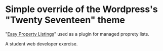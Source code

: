 # Simple override of the Wordpress's "Twenty Seventeen" theme  

"[Easy Property Listings](https://github.com/easypropertylistings/Easy-Property-Listings)" used as a plugin for managed proprety lists. 

A student web developer exercise.